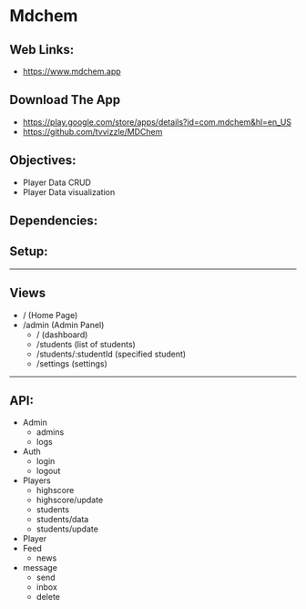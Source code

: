 # Mdchem
## Web Links:
* https://www.mdchem.app
## Download The App
* https://play.google.com/store/apps/details?id=com.mdchem&hl=en_US
* https://github.com/tvvizzle/MDChem
## Objectives:
* Player Data CRUD
* Player Data visualization
## Dependencies:
## Setup:
***
## Views
* / (Home Page)
* /admin (Admin Panel)
  * / (dashboard)
  * /students (list of students)
  * /students/:studentId (specified student)
  * /settings (settings)
***
## API:
* Admin
  * admins
  * logs
* Auth
  * login
  * logout
* Players
  * highscore
  * highscore/update
  * students
  * students/data
  * students/update
* Player
* Feed
  * news
* message
  * send
  * inbox
  * delete